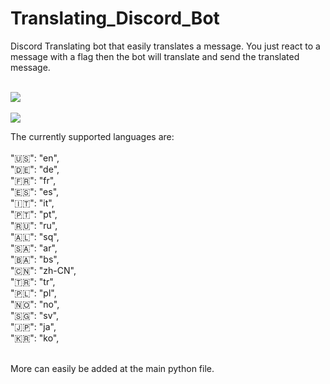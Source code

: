 # <h1>Translating_Discord_Bot </h1>
Discord Translating bot that easily translates a message.
You just react to a message with a flag then the bot will translate and send the translated message.
<br><br>

<img src="https://user-images.githubusercontent.com/102769384/215195936-56ef6f21-e21a-4299-b4b6-e99675ae0f62.png" />
<br><br>
<img src="https://user-images.githubusercontent.com/102769384/215195170-9546a71e-ce74-4ebc-abd8-abf0cf330171.png" />

The currently supported languages are:  
<br>
"🇺🇸": "en", <br>
"🇩🇪": "de", <br>
"🇫🇷": "fr",<br>
"🇪🇸": "es",<br>
"🇮🇹": "it",<br>
"🇵🇹": "pt",<br>
"🇷🇺": "ru",<br>
"🇦🇱": "sq",<br>
"🇸🇦": "ar",<br>
"🇧🇦": "bs",<br>
"🇨🇳": "zh-CN",<br>
"🇹🇷": "tr",<br>
"🇵🇱": "pl",<br>
"🇳🇴": "no",<br>
"🇸🇬": "sv",<br>
"🇯🇵": "ja",<br>
"🇰🇷": "ko",<br>

<br> More can easily be added at the main python file.
